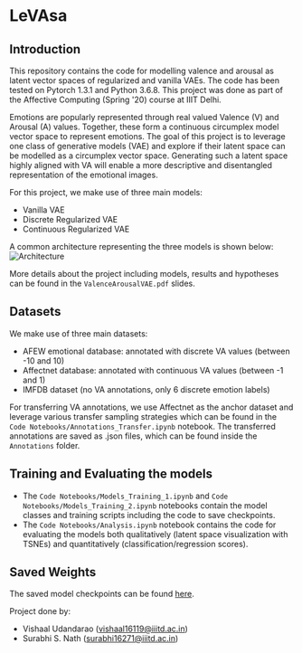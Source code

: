 # LeVAsa

## Introduction
This repository contains the code for modelling valence and arousal as latent vector spaces of regularized and vanilla VAEs. The code has been tested on Pytorch 1.3.1 and Python 3.6.8. This project was done as part of the Affective Computing (Spring '20) course at IIIT Delhi.

Emotions are popularly represented through real valued Valence (V) and Arousal (A) values. Together, these form a continuous circumplex model vector space to represent emotions. The goal of this project is to leverage one class of generative models (VAE) and explore if their latent space can be modelled as a circumplex vector space. Generating such a latent space highly aligned with VA will enable a more descriptive and disentangled representation of the emotional images.

For this project, we make use of three main models:
- Vanilla VAE
- Discrete Regularized VAE
- Continuous Regularized VAE

A common architecture representing the three models is shown below:
![Architecture](https://github.com/vishaal27/ValenceArousalVAE/blob/master/Models/Model_Architecture.jpg)

More details about the project including models, results and hypotheses can be found in the `ValenceArousalVAE.pdf` slides.

## Datasets
We make use of three main datasets:
- AFEW emotional database: annotated with discrete VA values (between -10 and 10)
- Affectnet database: annotated with continuous VA values (between -1 and 1)
- IMFDB dataset (no VA annotations, only 6 discrete emotion labels)

For transferring VA annotations, we use Affectnet as the anchor dataset and leverage various transfer sampling strategies which can be found in the `Code Notebooks/Annotations_Transfer.ipynb` notebook. The transferred annotations are saved as .json files, which can be found inside the `Annotations` folder.

## Training and Evaluating the models
- The `Code Notebooks/Models_Training_1.ipynb` and `Code Notebooks/Models_Training_2.ipynb` notebooks contain the model classes and training scripts including the code to save checkpoints.
- The `Code Notebooks/Analysis.ipynb` notebook contains the code for evaluating the models both qualitatively (latent space visualization with TSNEs) and quantitatively (classification/regression scores).

## Saved Weights
The saved model checkpoints can be found [here](https://drive.google.com/drive/folders/1WtyiefkL7juCL4fPAFTQQr92qWUuN6C1?usp=sharing).

Project done by:
- Vishaal Udandarao (vishaal16119@iiitd.ac.in)
- Surabhi S. Nath (surabhi16271@iiitd.ac.in)

